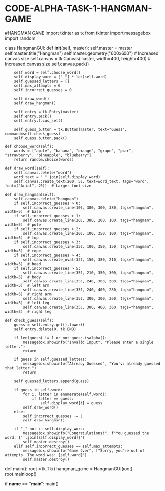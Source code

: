 # CODE-ALPHA-TASK-1-HANGMAN-GAME
#HANGMAN GAME
import tkinter as tk
from tkinter import messagebox
import random

class HangmanGUI:
    def __init__(self, master):
        self.master = master
        self.master.title("Hangman")
        self.master.geometry("600x600")  # Increased canvas size
        self.canvas = tk.Canvas(master, width=400, height=400)  # Increased canvas size
        self.canvas.pack()

        self.word = self.choose_word()
        self.display_word = ["_"] * len(self.word)
        self.guessed_letters = []
        self.max_attempts = 6
        self.incorrect_guesses = 0

        self.draw_word()
        self.draw_hangman()

        self.entry = tk.Entry(master)
        self.entry.pack()
        self.entry.focus_set()

        self.guess_button = tk.Button(master, text="Guess", command=self.check_guess)
        self.guess_button.pack()

    def choose_word(self):
        words = ["apple", "banana", "orange", "grape", "pear", "strawberry", "pineapple", "blueberry"]
        return random.choice(words)

    def draw_word(self):
        self.canvas.delete("word")
        word_text = " ".join(self.display_word)
        self.canvas.create_text(200, 50, text=word_text, tags="word", font=("Arial", 20))  # Larger font size

    def draw_hangman(self):
        self.canvas.delete("hangman")
        if self.incorrect_guesses > 0:
            self.canvas.create_line(100, 380, 300, 380, tags="hangman", width=5)  # base
        if self.incorrect_guesses > 1:
            self.canvas.create_line(200, 380, 200, 100, tags="hangman", width=5)  # pole
        if self.incorrect_guesses > 2:
            self.canvas.create_line(200, 100, 350, 100, tags="hangman", width=5)  # top
        if self.incorrect_guesses > 3:
            self.canvas.create_line(350, 100, 350, 150, tags="hangman", width=5)  # rope
        if self.incorrect_guesses > 4:
            self.canvas.create_oval(320, 150, 380, 210, tags="hangman", width=5)  # head
        if self.incorrect_guesses > 5:
            self.canvas.create_line(350, 210, 350, 300, tags="hangman", width=5)  # body
            self.canvas.create_line(350, 240, 300, 280, tags="hangman", width=5)  # left arm
            self.canvas.create_line(350, 240, 400, 280, tags="hangman", width=5)  # right arm
            self.canvas.create_line(350, 300, 300, 360, tags="hangman", width=5)  # left leg
            self.canvas.create_line(350, 300, 400, 360, tags="hangman", width=5)  # right leg

    def check_guess(self):
        guess = self.entry.get().lower()
        self.entry.delete(0, tk.END)

        if len(guess) != 1 or not guess.isalpha():
            messagebox.showinfo("Invalid Input", "Please enter a single letter.")
            return

        if guess in self.guessed_letters:
            messagebox.showinfo("Already Guessed", "You've already guessed that letter.")
            return

        self.guessed_letters.append(guess)

        if guess in self.word:
            for i, letter in enumerate(self.word):
                if letter == guess:
                    self.display_word[i] = guess
            self.draw_word()
        else:
            self.incorrect_guesses += 1
            self.draw_hangman()

        if "_" not in self.display_word:
            messagebox.showinfo("Congratulations!", f"You guessed the word: {''.join(self.display_word)}")
            self.master.destroy()
        elif self.incorrect_guesses == self.max_attempts:
            messagebox.showinfo("Game Over", f"Sorry, you're out of attempts. The word was: {self.word}")
            self.master.destroy()

def main():
    root = tk.Tk()
    hangman_game = HangmanGUI(root)
    root.mainloop()

if __name__ == "__main__":
    main()
